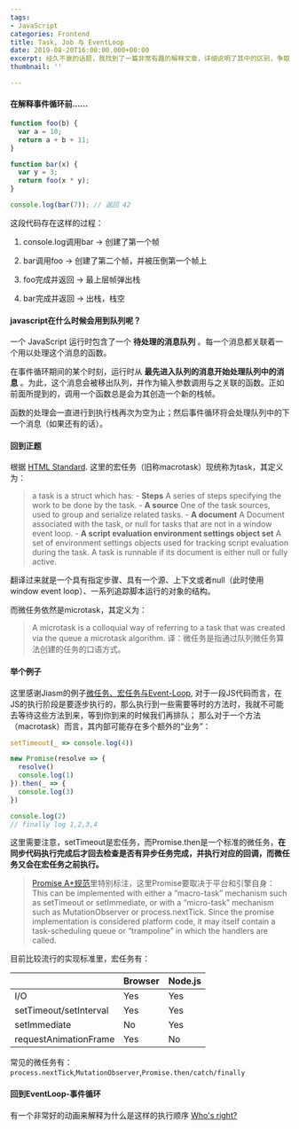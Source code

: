 ```yaml
---
tags:
- JavaScript
categories: Frontend
title: Task, Job 与 EventLoop
date: 2019-08-20T16:00:00.000+00:00
excerpt: 经久不衰的话题，我找到了一篇非常有趣的解释文章，详细说明了其中的区别，争取一文讲通JavaScript的循环机制！
thumbnail: ''

---
```

#### 在解释事件循环前……

```javascript
function foo(b) {
  var a = 10;
  return a + b + 11;
}

function bar(x) {
  var y = 3;
  return foo(x * y);
}

console.log(bar(7)); // 返回 42
```

这段代码存在这样的过程：

1. console.log调用bar -> 创建了第一个帧

2. bar调用foo -> 创建了第二个帧，并被压倒第一个帧上

3. foo完成并返回 -> 最上层帧弹出栈

4. bar完成并返回 -> 出栈，栈空

#### javascript在什么时候会用到队列呢？

一个 JavaScript 运行时包含了一个 **待处理的消息队列** 。每一个消息都关联着一个用以处理这个消息的函数。

在事件循环期间的某个时刻，运行时从 **最先进入队列的消息开始处理队列中的消息** 。为此，这个消息会被移出队列，并作为输入参数调用与之关联的函数。正如前面所提到的，调用一个函数总是会为其创造一个新的栈帧。

函数的处理会一直进行到执行栈再次为空为止；然后事件循环将会处理队列中的下一个消息（如果还有的话）。

#### 回到正题

根据 [HTML Standard](https://html.spec.whatwg.org/multipage/webappapis.html#event-loops). 这里的宏任务（旧称macrotask）现统称为task，其定义为：

> a task is a struct which has:
> \- **Steps**
> A series of steps specifying the work to be done by the task.
> \- **A source**
> One of the task sources, used to group and serialize related tasks.
> \- **A document**
> A Document associated with the task, or null for tasks that are not in a window event loop.
> \- **A script evaluation environment settings object set**
> A set of environment settings objects used for tracking script evaluation during the task.
> A task is runnable if its document is either null or fully active.

翻译过来就是一个具有指定步骤、具有一个源、上下文或者null（此时使用window event loop）、一系列追踪脚本运行的对象的结构。

而微任务依然是microtask，其定义为：

> A microtask is a colloquial way of referring to a task that was created via the queue a microtask algorithm. 译：微任务是指通过队列微任务算法创建的任务的口语方式。

#### 举个例子

这里感谢Jiasm的例子[微任务、宏任务与Event-Loop](https://juejin.im/post/5b73d7a6518825610072b42b),
对于一段JS代码而言，在JS的执行阶段是要逐步执行的，那么执行到一些需要等时的方法时，我就不可能去等待这些方法到来，等到你到来的时候我们再排队；
那么对于一个方法（macrotask）而言，其内部可能存在多个额外的“业务”：

```javascript
setTimeout(_ => console.log(4))

new Promise(resolve => {
  resolve()
  console.log(1)
}).then(_ => {
  console.log(3)
})

console.log(2)
// finally log 1,2,3,4
```

这里需要注意，setTimeout是宏任务，而Promise.then是一个标准的微任务，**在同步代码执行完成后才回去检查是否有异步任务完成，并执行对应的回调，而微任务又会在宏任务之前执行。**

> [Promise A+规范](https://promisesaplus.com/#notes)里特别标注，这里Promise要取决于平台和引擎自身：This can be implemented with either a “macro-task” mechanism such as setTimeout or setImmediate, or with a “micro-task” mechanism such as MutationObserver or process.nextTick. Since the promise implementation is considered platform code, it may itself contain a task-scheduling queue or “trampoline” in which the handlers are called.

目前比较流行的实现标准里，宏任务有：

|  | Browser | Node.js |
| --- | --- | --- |
| I/O | Yes | Yes |
| setTimeout/setInterval | Yes | Yes |
| setImmediate | No | Yes |
| requestAnimationFrame | Yes | No |

常见的微任务有：`process.nextTick`,`MutationObserver`,`Promise.then/catch/finally`

#### 回到EventLoop-事件循环

有一个非常好的动画来解释为什么是这样的执行顺序 [Who's right?](https://jakearchibald.com/2015/tasks-microtasks-queues-and-schedules/#level-1-bossfight)